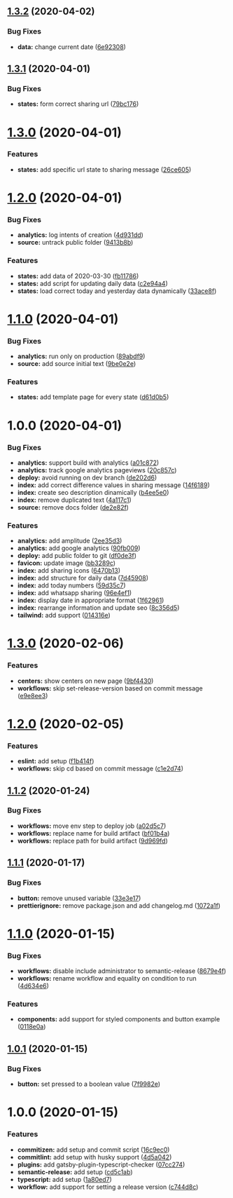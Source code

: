 ## [1.3.2](https://github.com/ferlopezm94/desdecasa/compare/v1.3.1...v1.3.2) (2020-04-02)


### Bug Fixes

* **data:** change current date ([6e92308](https://github.com/ferlopezm94/desdecasa/commit/6e9230847e2835f5de7468cabd91feaf0fdf3b37))

## [1.3.1](https://github.com/ferlopezm94/desdecasa/compare/v1.3.0...v1.3.1) (2020-04-01)


### Bug Fixes

* **states:** form correct sharing url ([79bc176](https://github.com/ferlopezm94/desdecasa/commit/79bc176c745bff449fe8e040e8efc65282a0f7de))

# [1.3.0](https://github.com/ferlopezm94/desdecasa/compare/v1.2.0...v1.3.0) (2020-04-01)


### Features

* **states:** add specific url state to sharing message ([26ce605](https://github.com/ferlopezm94/desdecasa/commit/26ce605583dfd4d128fcdf64c91ec3a37f396fe6))

# [1.2.0](https://github.com/ferlopezm94/desdecasa/compare/v1.1.0...v1.2.0) (2020-04-01)


### Bug Fixes

* **analytics:** log intents of creation ([4d931dd](https://github.com/ferlopezm94/desdecasa/commit/4d931ddc968e5e440e6b4ad094d8947a9f09cd87))
* **source:** untrack public folder ([9413b8b](https://github.com/ferlopezm94/desdecasa/commit/9413b8b8aefb6a2a169aa93291939b380177465f))


### Features

* **states:** add data of 2020-03-30 ([fb11786](https://github.com/ferlopezm94/desdecasa/commit/fb117861cfa48ca93caf3734f4b1dbcce29412df))
* **states:** add script for updating daily data ([c2e94a4](https://github.com/ferlopezm94/desdecasa/commit/c2e94a47fecf12b249357dd815e6b784d2c5a8b7))
* **states:** load correct today and yesterday data dynamically ([33ace8f](https://github.com/ferlopezm94/desdecasa/commit/33ace8f33d927d9f2829b177a3fa5523f3682bd8))

# [1.1.0](https://github.com/ferlopezm94/desdecasa/compare/v1.0.0...v1.1.0) (2020-04-01)


### Bug Fixes

* **analytics:** run only on production ([89abdf9](https://github.com/ferlopezm94/desdecasa/commit/89abdf99e3abf976a3ae75d9add7702240a71071))
* **source:** add source initial text ([9be0e2e](https://github.com/ferlopezm94/desdecasa/commit/9be0e2e3ee4542bb7341667d13176a31af358587))


### Features

* **states:** add template page for every state ([d61d0b5](https://github.com/ferlopezm94/desdecasa/commit/d61d0b5bf459784a0859bab412185d47da730e0e))

# 1.0.0 (2020-04-01)


### Bug Fixes

* **analytics:** support build with analytics ([a01c872](https://github.com/ferlopezm94/desdecasa/commit/a01c872cf8cc255dea89a7eeed2d42600f000375))
* **analytics:** track google analytics pageviews ([20c857c](https://github.com/ferlopezm94/desdecasa/commit/20c857cd9756886a29b2e2da40a8419ff56900cb))
* **deploy:** avoid running on dev branch ([de202d6](https://github.com/ferlopezm94/desdecasa/commit/de202d628fedd807bcb7a8da1e19bd3101dc70fd))
* **index:** add correct difference values in sharing message ([14f6189](https://github.com/ferlopezm94/desdecasa/commit/14f6189d493618f8d6051b84ad34da5fc51ff4c0))
* **index:** create seo description dinamically ([b4ee5e0](https://github.com/ferlopezm94/desdecasa/commit/b4ee5e0bff0d0c5c10c6e9a1d99a0fccd884c8a8))
* **index:** remove duplicated text ([4a117c1](https://github.com/ferlopezm94/desdecasa/commit/4a117c1f1c6c7e2ad5db3245e9768fe61bb4d4aa))
* **source:** remove docs folder ([de2e82f](https://github.com/ferlopezm94/desdecasa/commit/de2e82ffd248786d1d2d2bfa6ce862106d8bb59e))


### Features

* **analytics:** add amplitude ([2ee35d3](https://github.com/ferlopezm94/desdecasa/commit/2ee35d3dd4bea402b5cc29d4e35d1e7e5736f340))
* **analytics:** add google analytics ([90fb009](https://github.com/ferlopezm94/desdecasa/commit/90fb009194702166b77e4e2336ee8d24a86593e0))
* **deploy:** add public folder to git ([df0de3f](https://github.com/ferlopezm94/desdecasa/commit/df0de3fdfa6c1e8a50970e05789b0f06ba770136))
* **favicon:** update image ([bb3289c](https://github.com/ferlopezm94/desdecasa/commit/bb3289c376dd1930329f716999b83b51ef3e065f))
* **index:** add sharing icons ([6470b13](https://github.com/ferlopezm94/desdecasa/commit/6470b1335d214e7ec631b9e532d1fc418b3923a7))
* **index:** add structure for daily data ([7d45908](https://github.com/ferlopezm94/desdecasa/commit/7d45908fcba09373892a35695725b7d3b9a2ca76))
* **index:** add today numbers ([59d35c7](https://github.com/ferlopezm94/desdecasa/commit/59d35c7b675abf8d94a63862b8433784e55bc451))
* **index:** add whatsapp sharing ([96e4ef1](https://github.com/ferlopezm94/desdecasa/commit/96e4ef15c97e41edf44884cae41776229231f34d))
* **index:** display date in appropriate format ([1f62961](https://github.com/ferlopezm94/desdecasa/commit/1f62961c9128d6e3eb247f3a7caa2ab1ea4ef3d7))
* **index:** rearrange information and update seo ([8c356d5](https://github.com/ferlopezm94/desdecasa/commit/8c356d531a04d06913295915e85f8fa03e1f5d8f))
* **tailwind:** add support ([014316e](https://github.com/ferlopezm94/desdecasa/commit/014316e444ed15aaf200dc85098695fec78bbec1))

# [1.3.0](https://github.com/eva-tech/web-app-template/compare/v1.2.0...v1.3.0) (2020-02-06)


### Features

* **centers:** show centers on new page ([9bf4430](https://github.com/eva-tech/web-app-template/commit/9bf4430feda27b2d31af232c447bf997adcb9e6a))
* **workflows:** skip set-release-version based on commit message ([e9e8ee3](https://github.com/eva-tech/web-app-template/commit/e9e8ee3f40b8663223a8941fe27c9ce0e4319437))

# [1.2.0](https://github.com/eva-tech/web-app-template/compare/v1.1.2...v1.2.0) (2020-02-05)


### Features

* **eslint:** add setup ([f1b414f](https://github.com/eva-tech/web-app-template/commit/f1b414ff4027e9e47cccbe5a9fa5b03c98a01566))
* **workflows:** skip cd based on commit message ([c1e2d74](https://github.com/eva-tech/web-app-template/commit/c1e2d744126ca06e959d47eb6a9748cd28e30673))

## [1.1.2](https://github.com/eva-tech/web-app-template/compare/v1.1.1...v1.1.2) (2020-01-24)


### Bug Fixes

* **workflows:** move env step to deploy job ([a02d5c7](https://github.com/eva-tech/web-app-template/commit/a02d5c7033e1f083ca9049722d876e644283d77f))
* **workflows:** replace name for build artifact ([bf01b4a](https://github.com/eva-tech/web-app-template/commit/bf01b4aa44172d5900fd20207e14012a4b57bf6f))
* **workflows:** replace path for build artifact ([9d969fd](https://github.com/eva-tech/web-app-template/commit/9d969fd06ad2908e6944f77f2fa62e04f5f05410))

## [1.1.1](https://github.com/eva-tech/web-app-template/compare/v1.1.0...v1.1.1) (2020-01-17)


### Bug Fixes

* **button:** remove unused variable ([33e3e17](https://github.com/eva-tech/web-app-template/commit/33e3e175b6de8b541c6f23217870d1fca19d6b63))
* **prettierignore:** remove package.json and add changelog.md ([1072a1f](https://github.com/eva-tech/web-app-template/commit/1072a1f3a1376cc717fc3ba334306b96e592e0a7))

# [1.1.0](https://github.com/eva-tech/web-app-template/compare/v1.0.1...v1.1.0) (2020-01-15)


### Bug Fixes

* **workflows:** disable include administrator to semantic-release ([8679e4f](https://github.com/eva-tech/web-app-template/commit/8679e4f1ff7248ddc97497a09f4c83cb6ac64b8c))
* **workflows:** rename workflow and equality on condition to run ([4d634e6](https://github.com/eva-tech/web-app-template/commit/4d634e6e39af64e548514e222a854a70968ef9b6))


### Features

* **components:** add support for styled components and button example ([0118e0a](https://github.com/eva-tech/web-app-template/commit/0118e0accb7c486bdf96fb956d4a571f3016b6c3))

## [1.0.1](https://github.com/eva-tech/web-app-template/compare/v1.0.0...v1.0.1) (2020-01-15)


### Bug Fixes

* **button:** set pressed to a boolean value ([7f9982e](https://github.com/eva-tech/web-app-template/commit/7f9982ea3be85fe0e0bd12cbf3ae6cde5dbfd5ef))

# 1.0.0 (2020-01-15)


### Features

* **commitizen:** add setup and commit script ([16c9ec0](https://github.com/eva-tech/web-app-template/commit/16c9ec07571e347425f3e67f110e8d70d938e8ef))
* **commitlint:** add setup with husky support ([4d5a042](https://github.com/eva-tech/web-app-template/commit/4d5a0426bcc83bf1155eed216fd8c199cf8daaf5))
* **plugins:** add gatsby-plugin-typescript-checker ([07cc274](https://github.com/eva-tech/web-app-template/commit/07cc274437ebc5fd441e0836db3228be8a59a12a))
* **semantic-release:** add setup ([cd5c1ab](https://github.com/eva-tech/web-app-template/commit/cd5c1abcdb2358fdc76d2d3a267942204ff6e678))
* **typescript:** add setup ([1a80ed7](https://github.com/eva-tech/web-app-template/commit/1a80ed79b08e001e0b56f91d3bc656b207f6f84d))
* **workflow:** add support for setting a release version ([c744d8c](https://github.com/eva-tech/web-app-template/commit/c744d8c183b696e41c35bc34b95064320d207b55))
